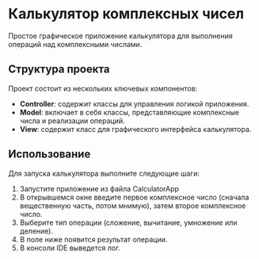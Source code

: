 # Калькулятор комплексных чисел

Простое графическое приложение калькулятора для выполнения операций над комплексными числами.

## Структура проекта

Проект состоит из нескольких ключевых компонентов:

- **Controller**: содержит классы для управления логикой приложения.
- **Model**: включает в себя классы, представляющие комплексные числа и реализации операций.
- **View**: содержит класс для графического интерфейса калькулятора.

## Использование

Для запуска калькулятора выполните следующие шаги:

1. Запустите приложение из файла CalculatorApp
2. В открывшемся окне введите первое комплексное число (сначала вещественную часть, потом мнимую), затем второе комплексное число.
3. Выберите тип операции (сложение, вычитание, умножение или деление).
4. В поле ниже появится результат операции.
5. В консоли IDE выведется лог.

